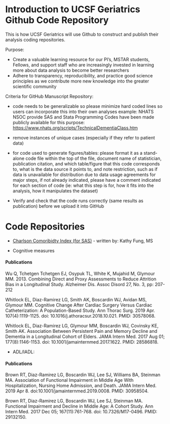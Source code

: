 # Introduction to UCSF Geriatrics Github Code Repository
This is how UCSF Geriatrics will use Github to construct and publish their analysis coding repositories.

Purpose:
- Create a valuable learning resource for our PI’s, MSTAR students, Fellows, and support staff who are increasingly invested in learning more about data analysis to become better researchers
- Adhere to transparency, reproducibility, and practice good science principles as we contribute more new knowledge into the greater scientific community

Criteria for GitHub Manuscript Repository:
-	code needs to be generalizable so please minimize hard coded lines so users can incorporate this into their own analyses
example: 
NHATS NSOC provide SAS and Stata Programming Codes have been made publicly available for this purpose: https://www.nhats.org/scripts/TechnicalDementiaClass.htm

-	remove instances of unique cases (especially if they refer to patient data)

-	for code used to generate figures/tables:
please format it as a stand-alone code file
within the top of the file, document name of statistician, publication citation, and which table/figure that this code corresponds to, what is the data source it points to, and note restriction, such as if data is unavailable for distribution due to data usage agreements
for major steps, if not already indicated, please have a comment indicated for each section of code (ie: what this step is for, how it fits into the analysis, how it manipulates the dataset)

-	Verify and check that the code runs correctly (same results as publication) before we upload it into GitHub

# Code Repositories
- [Charlson Comoribidty Index (for SAS)](https://github.com/UCSFGeriatrics/Manuscript-Code/blob/master/CharlsonComorbidity) - written by: Kathy Fung, MS

- Cognitive measures
#### Publications 
Wu Q, Tchetgen Tchetgen EJ, Osypuk TL, White K, Mujahid M, Glymour MM. 2013. Combining Direct and Proxy Assessments to Reduce Attrition Bias in a Longitudinal Study. Alzheimer Dis. Assoc Disord 27, No. 3, pp: 207-212

Whitlock EL, Diaz-Ramirez LG, Smith AK, Boscardin WJ, Avidan MS, Glymour MM. Cognitive Change After Cardiac Surgery Versus Cardiac Catheterization: A Population-Based Study. Ann Thorac Surg. 2019 Apr. 107(4):1119-1125. doi: 10.1016/j.athoracsur.2018.10.021. PMID: 30578068.

Whitlock EL, Diaz-Ramirez LG, Glymour MM, Boscardin WJ, Covinsky KE, Smith AK. Association Between Persistent Pain and Memory Decline and Dementia in a Longitudinal Cohort of Elders. JAMA Intern Med. 2017 Aug 01; 177(8):1146-1153. doi: 10.1001/jamainternmed.2017.1622. PMID: 28586818.

- ADL/IADL:
#### Publications 
Brown RT, Diaz-Ramirez LG, Boscardin WJ, Lee SJ, Williams BA, Steinman MA. Association of Functional Impairment in Middle Age With Hospitalization, Nursing Home Admission, and Death. JAMA Intern Med. 2019 Apr 8. doi:10.1001/jamainternmed.2019.0008. PMID: 30958504.

Brown RT, Diaz-Ramirez LG, Boscardin WJ, Lee SJ, Steinman MA. Functional Impairment and Decline in Middle Age: A Cohort Study. Ann Intern Med. 2017 Dec 05; 167(11):761-768. doi: 10.7326/M17-0496. PMID: 29132150.
